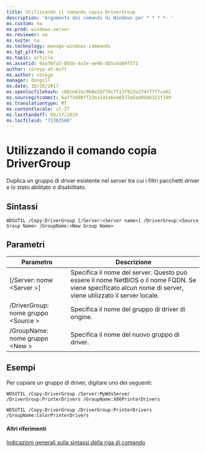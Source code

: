 ```yaml
---
title: Utilizzando il comando copia DriverGroup
description: 'Argomento dei comandi di Windows per * * * *- '
ms.custom: na
ms.prod: windows-server
ms.reviewer: na
ms.suite: na
ms.technology: manage-windows-commands
ms.tgt_pltfrm: na
ms.topic: article
ms.assetid: 0aaf6fa5-8b5b-4a1e-ae9b-8b5c6d89f571
author: coreyp-at-msft
ms.author: coreyp
manager: dongill
ms.date: 10/16/2017
ms.openlocfilehash: c08ce616c9b0e2bf79c7f13f922e27d7f7f7ca62
ms.sourcegitcommit: 6aff3d88ff22ea141a6ea6572a5ad8dd6321f199
ms.translationtype: MT
ms.contentlocale: it-IT
ms.lasthandoff: 09/27/2019
ms.locfileid: "71363588"
---
```

# <a name="using-the-copy-drivergroup-command"></a>Utilizzando il comando copia DriverGroup



Duplica un gruppo di driver esistente nel server tra cui i filtri pacchetti driver e lo stato abilitato o disabilitato.

## <a name="syntax"></a>Sintassi

```
WDSUTIL /Copy-DriverGroup [/Server:<Server name>] /DriverGroup:<Source Group Name> /GroupName:<New Group Name>
```

## <a name="parameters"></a>Parametri

|Parametro|Descrizione|
|---------|-----------|
|[/Server: nome \<Server >]|Specifica il nome del server. Questo può essere il nome NetBIOS o il nome FQDN. Se viene specificato alcun nome di server, viene utilizzato il server locale.|
|/DriverGroup: nome gruppo \<Source >|Specifica il nome del gruppo di driver di origine.|
|/GroupName: nome gruppo \<New >|Specifica il nome del nuovo gruppo di driver.|

## <a name="BKMK_examples"></a>Esempi

Per copiare un gruppo di driver, digitare uno dei seguenti:
```
WDSUTIL /Copy-DriverGroup /Server:MyWdsServer /DriverGroup:PrinterDrivers /GroupName:X86PrinterDrivers
```
```
WDSUTIL /Copy-DriverGroup /DriverGroup:PrinterDrivers /GroupName:ColorPrinterDrivers
```

#### <a name="additional-references"></a>Altri riferimenti

[Indicazioni generali sulla sintassi della riga di comando](command-line-syntax-key.md)